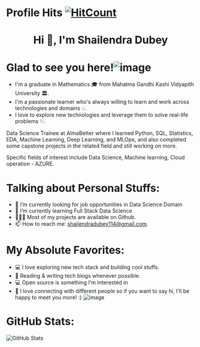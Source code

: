   # Profile Hits [![HitCount](https://hits.dwyl.com/Shailendradubey114/Shailendradubey114.svg?style=flat-square)](http://hits.dwyl.com/Shailendradubey114/Shailendradubey114)
  <h1 align="center">Hi 👋, I'm Shailendra Dubey</h1>

 # Glad to see you here!![image](https://user-images.githubusercontent.com/88799249/150936888-cb6abfad-b927-4fbb-8ef0-979723df4a9a.png)

 
  
* I'm a graduate in Mathematics 🎓 from Mahatma Gandhi Kashi Vidyapith University 🏛.
*  I'm a passionate learner who's always willing to learn and work across technologies and domains 💡. 
*  I love to explore new technologies and leverage them to solve real-life problems ✨.

Data Science Trainee at AlmaBetter where I learned Python, SQL, Statistics, EDA, Machine Learning, Deep Learning, and MLOps, and also completed some capstone projects in the related field and still working on more.

Specific fields of interest include Data Science, Machine learning, Cloud operation - AZURE. 

# Talking about Personal Stuffs:
* 🔭   I’m currently looking for job opportunities in Data Science Domain
* 🌱   I’m currently learning Full Stack Data Science
* 👨🏻‍💻   Most of my projects are available on Github.
* 📫   How to reach me: shailendradubey114@gmail.com.
# My Absolute Favorites:
* 💻   I love exploring new tech stack and building cool stuffs.
* 📰   Reading & writing tech blogs whenever possible.
* 💻  Open source is something I'm interested in
* 👋 I love connecting with different people so if you want to say hi, I'll be happy to meet you more! :) ![image](https://user-images.githubusercontent.com/88799249/150937121-e509080c-2f88-4db7-b652-4aca517637a4.png)
# GitHub Stats:
![GitHub Stats](https://github-readme-stats.vercel.app/api?username=Shailendra114&theme=radical)
 



